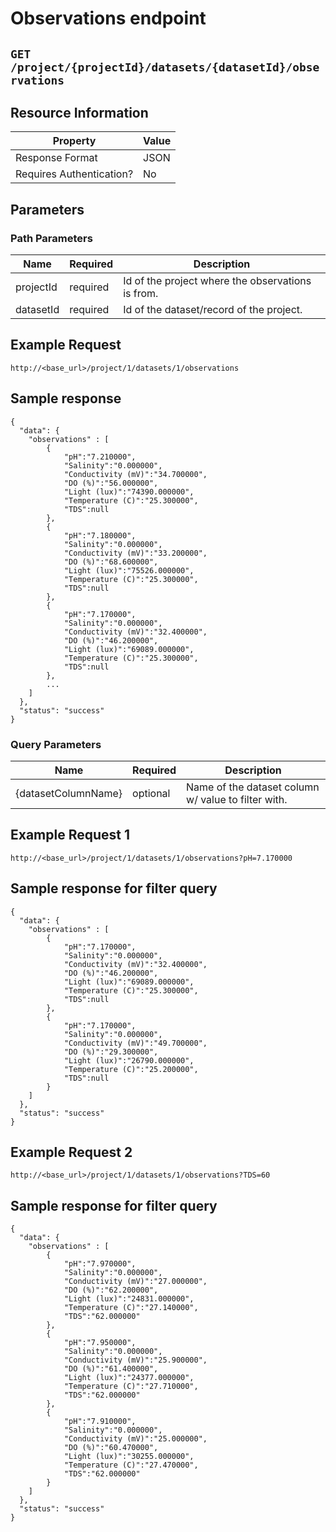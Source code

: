 # Observations endpoint


## `GET /project/{projectId}/datasets/{datasetId}/observations`


## Resource Information
|Property|Value|
|-----|------|
| Response Format | JSON |
| Requires Authentication? | No | 

## Parameters

### Path Parameters

| Name | Required | Description|
| ------ | ------ | ------ |
| projectId | required | Id of the project where the observations is from. |
| datasetId | required | Id of the dataset/record of the project. |


## Example Request
`http://<base_url>/project/1/datasets/1/observations`


## Sample response
```
{
  "data": {
    "observations" : [
        {
            "pH":"7.210000",
            "Salinity":"0.000000",
            "Conductivity (mV)":"34.700000",
            "DO (%)":"56.000000",
            "Light (lux)":"74390.000000",
            "Temperature (C)":"25.300000",
            "TDS":null
        },
        {
            "pH":"7.180000",
            "Salinity":"0.000000",
            "Conductivity (mV)":"33.200000",
            "DO (%)":"68.600000",
            "Light (lux)":"75526.000000",
            "Temperature (C)":"25.300000",
            "TDS":null
        },
        {
            "pH":"7.170000",
            "Salinity":"0.000000",
            "Conductivity (mV)":"32.400000",
            "DO (%)":"46.200000",
            "Light (lux)":"69089.000000",
            "Temperature (C)":"25.300000",
            "TDS":null
        },
        ...
    ]
  },
  "status": "success"
}
```


### Query Parameters

| Name | Required | Description|
| ------ | ------ | ------ |
| {datasetColumnName} | optional | Name of the dataset column w/ value to filter with. |

## Example Request 1
`http://<base_url>/project/1/datasets/1/observations?pH=7.170000`


## Sample response for filter query
```
{
  "data": {
    "observations" : [
        {
            "pH":"7.170000",
            "Salinity":"0.000000",
            "Conductivity (mV)":"32.400000",
            "DO (%)":"46.200000",
            "Light (lux)":"69089.000000",
            "Temperature (C)":"25.300000",
            "TDS":null
        },
        {
            "pH":"7.170000",
            "Salinity":"0.000000",
            "Conductivity (mV)":"49.700000",
            "DO (%)":"29.300000",
            "Light (lux)":"26790.000000",
            "Temperature (C)":"25.200000",
            "TDS":null
        }
    ]
  },
  "status": "success"
}
```


## Example Request 2
`http://<base_url>/project/1/datasets/1/observations?TDS=60`


## Sample response for filter query
```
{
  "data": {
    "observations" : [
        {
            "pH":"7.970000",
            "Salinity":"0.000000",
            "Conductivity (mV)":"27.000000",
            "DO (%)":"62.200000",
            "Light (lux)":"24831.000000",
            "Temperature (C)":"27.140000",
            "TDS":"62.000000"
        },
        {
            "pH":"7.950000",
            "Salinity":"0.000000",
            "Conductivity (mV)":"25.900000",
            "DO (%)":"61.400000",
            "Light (lux)":"24377.000000",
            "Temperature (C)":"27.710000",
            "TDS":"62.000000"
        },
        {
            "pH":"7.910000",
            "Salinity":"0.000000",
            "Conductivity (mV)":"25.000000",
            "DO (%)":"60.470000",
            "Light (lux)":"30255.000000",
            "Temperature (C)":"27.470000",
            "TDS":"62.000000"
        }
    ]
  },
  "status": "success"
}
```

